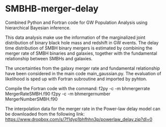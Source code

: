 # SMBHB-merger-delay
Combined Python and Fortran code for GW Population Analysis using hierarchical Bayesian inference. 

This data analysis make use the information of the marginalized joint distribution of binary black hole mass and redshift in GW events. The delay time distribution of SMBH binary mergers is estimated by combining the merger rate of SMBH binaries and galaxies, together with the fundamental relationship between SMBHs and galaxies. 

The uncertainties from the galaxy merger rate and fundamental relationship have been considered in the main code main_gaussian.py. The evaluation of likelihood is sped up with Fortran subroutine and imported by pyhton. 

Compile the Fortran code with the command:
f2py -c -m bhmergerrate MergerRateSMBH.f90
f2py -c -m bhmergernumber MergerNumberSMBH.f90


The interpolation data for the merger rate in the Power-law delay model can be downloaded from the following link:
https://www.dropbox.com/s/7f1dyp1bhfhhn3p/powerlaw_delay.zip?dl=0
